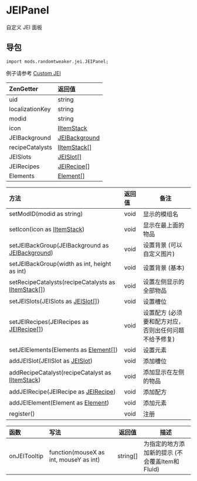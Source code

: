 # JEIPanel

自定义 JEI 面板

## 导包

```zenscript
import mods.randomtweaker.jei.JEIPanel;
```

例子请参考 [Custom JEI](https://github.com/ikexing-cn/RandomTweaker/blob/1.12/wiki/zh_cn/modSupport/JEI/JEI.md)

| ZenGetter       | 返回值        |
| :-------------- | :------------ |
| uid             | string        |
| localizationKey | string        |
| modid           | string        |
| icon            | [IItemStack](https://docs.blamejared.com/1.12/en/Vanilla/Items/IItemStack/)    |
| JEIBackground   | [JEIBackground](https://github.com/ikexing-cn/RandomTweaker/blob/1.12/wiki/zh_cn/modSupport/JEI/JEIOther/JEIBackground.md) |
| recipeCatalysts | [IItemStack[]](https://docs.blamejared.com/1.12/en/Vanilla/Items/IItemStack/)  |
| JEISlots        | [JEISlot[]](https://github.com/ikexing-cn/RandomTweaker/blob/1.12/wiki/zh_cn/modSupport/JEI/JEISlot/JEISlot.md)     |
| JEIRecipes      | [JEIRecipe[]](https://github.com/ikexing-cn/RandomTweaker/blob/1.12/wiki/zh_cn/modSupport/JEI/JEIOther/JEIRecipe.md)   |
| Elements     | [Element[]](https://github.com/ikexing-cn/RandomTweaker/blob/1.12/wiki/zh_cn/modSupport/JEI/Element/Element.md)  |

| 方法                                             | 返回值 | 备注                                                   |
| :----------------------------------------------- | :----- | ------------------------------------------------------ |
| setModID(modid as string)                           | void   | 显示的模组名                                           |
| setIcon(icon as [IItemStack](https://docs.blamejared.com/1.12/en/Vanilla/Items/IItemStack/))                         | void   | 显示在最上面的物品                                     |
| setJEIBackGroup(JEIBackground as [JEIBackground](https://github.com/ikexing-cn/RandomTweaker/blob/1.12/wiki/zh_cn/modSupport/JEI/JEIOther/JEIBackground.md))     | void   | 设置背景 (可以自定义图片)                             |
| setJEIBackGroup(width as int, height as int)            | void   | 设置背景 (基本)                                       |
| setRecipeCatalysts(recipeCatalysts as [IItemStack[]](https://docs.blamejared.com/1.12/en/Vanilla/Items/IItemStack/)) | void   | 设置左侧显示的全部物品                                 |
| setJEISlots(JEISlots as [JEISlot[]](https://github.com/ikexing-cn/RandomTweaker/blob/1.12/wiki/zh_cn/modSupport/JEI/JEISlot/JEISlot.md))                  | void   | 设置槽位                                               |
| setJEIRecipes(JEIRecipes as [JEIRecipe[]](https://github.com/ikexing-cn/RandomTweaker/blob/1.12/wiki/zh_cn/modSupport/JEI/JEIOther/JEIRecipe.md))            | void   | 设置配方 (必须要和配方对应，否则出任何问题不给予修复) |
| setJEIElements(Elements as [Element[]](https://github.com/ikexing-cn/RandomTweaker/blob/1.12/wiki/zh_cn/modSupport/JEI/Element/Element.md))         | void   | 设置元素                                               |
| addJEISlot(JEIISlot as [JEISlot](https://github.com/ikexing-cn/RandomTweaker/blob/1.12/wiki/zh_cn/modSupport/JEI/JEISlot/JEISlot.md))                     | void   | 添加槽位                                               |
| addRecipeCatalyst(recipeCatalyst as [IItemStack](https://docs.blamejared.com/1.12/en/Vanilla/Items/IItemStack/))     | void   | 添加显示在左侧的物品                                   |
| addJEIRecipe(JEIRecipe as [JEIRecipe](https://github.com/ikexing-cn/RandomTweaker/blob/1.12/wiki/zh_cn/modSupport/JEI/JEIOther/JEIRecipe.md))                | void   | 添加配方                                               |
| addJEIElement(Element as [Element](https://github.com/ikexing-cn/RandomTweaker/blob/1.12/wiki/zh_cn/modSupport/JEI/Element/Element.md))             | void   | 添加元素                                               |
| register()                                       | void   | 注册                                                   |

| 函数 | 写法 | 返回值 | 描述 |
|:--- |:------- |---- | ------|
| onJEITooltip | function(mouseX as int, mouseY as int) | string[] | 为指定的地方添加新的提示 (不会覆盖Item和Fluid) |